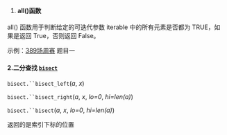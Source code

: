 1. #### all()函数

all() 函数用于判断给定的可迭代参数 iterable 中的所有元素是否都为 TRUE，如果是返回 True，否则返回 False。

示例：[389场周赛](https://github.com/hzchenxiaobin/LeetcodeContest/blob/master/%E5%91%A8%E8%B5%9B/LeetCode%E7%AC%AC%E3%80%90398%E3%80%91%E5%9C%BA%E5%91%A8%E8%B5%9B%E9%A2%98%E8%A7%A3.md) 题目一



#### 2.二分查找 [`bisect`](https://docs.python.org/zh-cn/3.6/library/bisect.html#module-bisect)

`bisect.``bisect_left`(*a*, *x*) 

`bisect.``bisect_right`(*a*, *x*, *lo=0*, *hi=len(a)*)

`bisect.``bisect`(*a*, *x*, *lo=0*, *hi=len(a)*)

返回的是索引下标的位置




